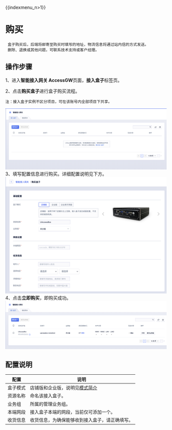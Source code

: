 {{indexmenu_n>1}}

# 购买

``` 
 盒子购买后，后端将邮寄至购买时填写的地址，物流信息将通过站内信的方式发送。
 删除、退换或其他问题，可联系技术支持或客户经理。
```

## 操作步骤

1、进入**智能接入网关 AccessGW**页面，**接入盒子**标签页。

2、点击**购买盒子**进行盒子购买流程。

    注：接入盒子实例不区分项目，可在该账号内全部项目下共享。

![image](/images/guide/accessbox/接入盒子.png)
3、填写配置信息进行购买。详细配置说明见下方。
![image](/images/guide/accessbox/购买盒子.png)
4、点击**立即购买**，即购买成功。
![image](/images/guide/accessbox/接入盒子展示.png)

## 配置说明

| 配置   | 说明                                                           |
| ---- | ------------------------------------------------------------ |
| 盒子模式 | 店铺版和企业版，说明见[模式简介](/network/accessgw/introduction/accessbox/) |
| 资源名称 | 命名该接入盒子。                                                     |
| 业务组  | 所属的管理业务组。                                                    |
| 本端网段 | 接入盒子本端的网段，当前仅可添加一个。                                          |
| 收货信息 | 收货信息，为确保能够收到接入盒子，请正确填写。                                      |

